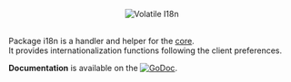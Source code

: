 <p align="center"><img src="http://volatile.whitedevops.com/images/repositories/i18n/logo.png" alt="Volatile I18n" title="Volatile I18n"><br><br></p>

Package i18n is a handler and helper for the [core](https://github.com/volatile/core).  
It provides internationalization functions following the client preferences.

**Documentation** is available on the [![GoDoc](https://godoc.org/github.com/volatile/i18n?status.svg)](https://godoc.org/github.com/volatile/i18n).

